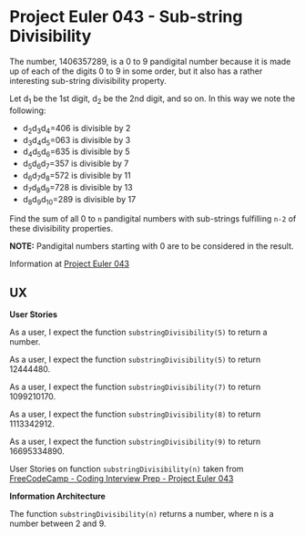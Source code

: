 # Project Euler 043 - Sub-string Divisibility

The number, 1406357289, is a 0 to 9 pandigital number because it is made up of each of the digits 0 to 9 in some order, but it also has a rather interesting sub-string divisibility property.

Let d<sub>1</sub> be the 1st digit, d<sub>2</sub> be the 2nd digit, and so on.  In this way we note the following:

- d<sub>2</sub>d<sub>3</sub>d<sub>4</sub>=406 is divisible by 2
- d<sub>3</sub>d<sub>4</sub>d<sub>5</sub>=063 is divisible by 3
- d<sub>4</sub>d<sub>5</sub>d<sub>6</sub>=635 is divisible by 5
- d<sub>5</sub>d<sub>6</sub>d<sub>7</sub>=357 is divisible by 7
- d<sub>6</sub>d<sub>7</sub>d<sub>8</sub>=572 is divisible by 11
- d<sub>7</sub>d<sub>8</sub>d<sub>9</sub>=728 is divisible by 13
- d<sub>8</sub>d<sub>9</sub>d<sub>10</sub>=289 is divisible by 17

Find the sum of all 0 to `n` pandigital numbers with sub-strings fulfilling `n-2` of these divisibility properties.

**NOTE:** Pandigital numbers starting with 0 are to be considered in the result.

Information at [Project Euler 043](https://projecteuler.net/problem=43)

## UX

**User Stories**

As a user, I expect the function `substringDivisibility(5)` to return a number.

As a user, I expect the function `substringDivisibility(5)` to return 12444480.

As a user, I expect the function `substringDivisibility(7)` to return 1099210170.

As a user, I expect the function `substringDivisibility(8)` to return 1113342912.

As a user, I expect the function `substringDivisibility(9)` to return 16695334890.

User Stories on function `substringDivisibility(n)` taken from 
[FreeCodeCamp - Coding Interview Prep - Project Euler 043](https://www.freecodecamp.org/learn/coding-interview-prep/project-euler/problem-43-sub-string-divisibility)

**Information Architecture**

The function `substringDivisibility(n)` returns a number, where n is a number between 2 and 9.


